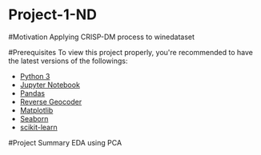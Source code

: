 # Project-1-ND

#Motivation
Applying CRISP-DM process to winedataset

#Prerequisites
To view this project properly, you're recommended to have the latest versions of the followings:
* [Python 3](https://www.python.org/downloads/)
* [Jupyter Notebook](https://jupyter.org/index.html)
* [Pandas](https://pandas.pydata.org)
* [Reverse Geocoder](https://github.com/thampiman/reverse-geocoder)
* [Matplotlib](https://matplotlib.org)
* [Seaborn](https://seaborn.pydata.org)
* [scikit-learn](https://scikit-learn.org/stable/)

#Project Summary
EDA using PCA
